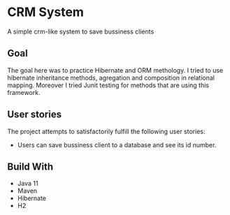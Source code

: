# CRM System
A simple crm-like system to save bussiness clients
## Goal
The goal here was to practice Hibernate and ORM methology. I tried to use hibernate inheritance methods, agregation and composition in relational mapping. Moreover I tried Junit testing for methods that are using this framework. 
## User stories
The project attempts to satisfactorily fulfill the following user stories:
* Users can save bussiness client to a database and see its id number.
## Build With
* Java 11
* Maven
* Hibernate
* H2
